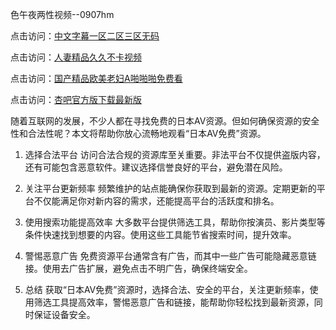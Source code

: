 色午夜两性视频--0907hm

点击访问：<a href="https://heiliaoow5kzm.pages.dev">中文字幕一区二区三区无码</a>

点击访问：<a href="https://heiliaowt0d7p.pages.dev">人妻精品久久不卡视频</a>

点击访问：<a href="https://heiliaozj3tjd.pages.dev">国产精品欧美老妇A啪啪啪免费看</a>

点击访问：<a href="https://heiliaoga6s9v.pages.dev">杏吧官方版下载最新版</a>

随着互联网的发展，不少人都在寻找免费的日本AV资源。但如何确保资源的安全性和合法性呢？本文将帮助你放心流畅地观看“日本AV免费”资源。

1. 选择合法平台
访问合法合规的资源库至关重要。非法平台不仅提供盗版内容，还有可能包含恶意软件。建议选择信誉良好的平台，避免潜在风险。

2. 关注平台更新频率
频繁维护的站点能确保你获取到最新的资源。定期更新的平台不仅能满足你对新内容的需求，还能提高平台的活跃度和排名。

3. 使用搜索功能提高效率
大多数平台提供筛选工具，帮助你按演员、影片类型等条件快速找到想要的内容。使用这些工具能节省搜索时间，提升效率。

4. 警惕恶意广告
免费资源平台通常含有广告，而其中一些广告可能隐藏恶意链接。使用去广告扩展，避免点击不明广告，确保终端安全。

5. 总结
获取“日本AV免费”资源时，选择合法、安全的平台，关注更新频率，使用筛选工具提高效率，警惕恶意广告和链接，能帮助你轻松找到最新资源，同时保证设备安全。

<span style="display:none;">[Canonical link]( ）</span>
